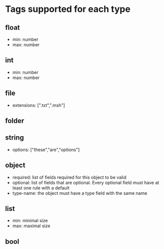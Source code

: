 # Tags supported for each type

## float

* min: number
* max: number

## int 

* min: number
* max: number

## file

* extensions: [".txt",".msh"]

## folder

## string

* options: ["these","are","options"]

## object

* required: list of fields required for this object to be valid
* optional: list of fields that are optional. Every optional field must have at least one rule with a default
* type-name: the object must have a type field with the same name

## list

* min: minimal size
* max: maximal size

## bool

